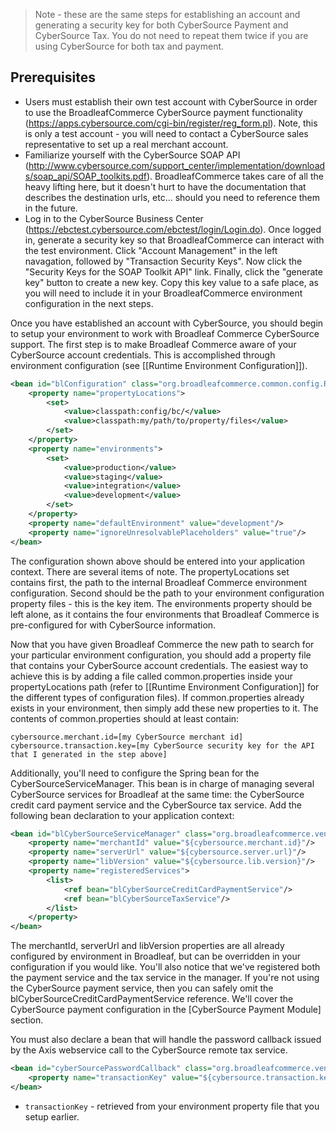 > Note - these are the same steps for establishing an account and generating a security key for both CyberSource Payment and CyberSource Tax. You do not need to repeat them twice if you are using CyberSource for both tax and payment.

## Prerequisites

- Users must establish their own test account with CyberSource in order to use the BroadleafCommerce CyberSource payment functionality (https://apps.cybersource.com/cgi-bin/register/reg_form.pl). Note, this is only a test account - you will need to contact a CyberSource sales representative to set up a real merchant account.
- Familiarize yourself with the CyberSource SOAP API (http://www.cybersource.com/support_center/implementation/downloads/soap_api/SOAP_toolkits.pdf). BroadleafCommerce takes care of all the heavy lifting here, but it doesn't hurt to have the documentation that describes the destination urls, etc... should you need to reference them in the future.
- Log in to the CyberSource Business Center (https://ebctest.cybersource.com/ebctest/login/Login.do). Once logged in, generate a security key so that BroadleafCommerce can interact with the test environment. Click "Account Management" in the left navagation, followed by "Transaction Security Keys". Now click the "Security Keys for the SOAP Toolkit API" link. Finally, click the "generate key" button to create a new key. Copy this key value to a safe place, as you will need to include it in your BroadleafCommerce environment configuration in the next steps.

Once you have established an account with CyberSource, you should begin to setup your environment to work with Broadleaf Commerce CyberSource support. The first step is to make Broadleaf Commerce aware of your CyberSource account credentials. This is accomplished through environment configuration (see [[Runtime Environment Configuration]]).

```xml
<bean id="blConfiguration" class="org.broadleafcommerce.common.config.RuntimeEnvironmentPropertiesConfigurer">
    <property name="propertyLocations">
        <set>
            <value>classpath:config/bc/</value>
            <value>classpath:my/path/to/property/files</value>
        </set>
    </property>
    <property name="environments">
        <set>
            <value>production</value>
            <value>staging</value>
            <value>integration</value>
            <value>development</value>
        </set>
    </property>
    <property name="defaultEnvironment" value="development"/>
    <property name="ignoreUnresolvablePlaceholders" value="true"/>
</bean>
```

The configuration shown above should be entered into your application context. There are several items of note. The propertyLocations set contains first, the path to the internal Broadleaf Commerce environment configuration. Second should be the path to your environment configuration property files - this is the key item. The environments property should be left alone, as it contains the four environments that Broadleaf Commerce is pre-configured for with CyberSource information.

Now that you have given Broadleaf Commerce the new path to search for your particular environment configuration, you should add a property file that contains your CyberSource account credentials. The easiest way to achieve this is by adding a file called common.properties inside your propertyLocations path (refer to [[Runtime Environment Configuration]] for the different types of configuration files). If common.properties already exists in your environment, then simply add these new properties to it. The contents of common.properties should at least contain:

    cybersource.merchant.id=[my CyberSource merchant id]
    cybersource.transaction.key=[my CyberSource security key for the API that I generated in the step above]

Additionally, you'll need to configure the Spring bean for the CyberSourceServiceManager. This bean is in charge of managing several CyberSource services for Broadleaf at the same time: the CyberSource credit card payment service and the CyberSource tax service. Add the following bean declaration to your application context:

```xml
<bean id="blCyberSourceServiceManager" class="org.broadleafcommerce.vendor.cybersource.service.CyberSourceServiceManagerImpl">
	<property name="merchantId" value="${cybersource.merchant.id}"/>
	<property name="serverUrl" value="${cybersource.server.url}"/>
	<property name="libVersion" value="${cybersource.lib.version}"/>
	<property name="registeredServices">
		<list>
			<ref bean="blCyberSourceCreditCardPaymentService"/>
			<ref bean="blCyberSourceTaxService"/>
		</list>
	</property>
</bean>
```

The merchantId, serverUrl and libVersion properties are all already configured by environment in Broadleaf, but can be overridden in your configuration if you would like. You'll also notice that we've registered both the payment service and the tax service in the manager. If you're not using the CyberSource payment service, then you can safely omit the blCyberSourceCreditCardPaymentService reference. We'll cover the CyberSource payment configuration in the [CyberSource Payment Module] section.

You must also declare a bean that will handle the password callback issued by the Axis webservice call to the CyberSource remote tax service.

```xml
<bean id="cyberSourcePasswordCallback" class="org.broadleafcommerce.vendor.cybersource.service.CyberSourcePasswordCallback">
	<property name="transactionKey" value="${cybersource.transaction.key}"/>
</bean>
```

- `transactionKey` - retrieved from your environment property file that you setup earlier.
